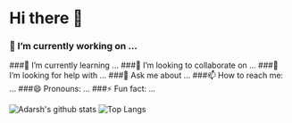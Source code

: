 # Hi there 👋




### 🔭 I’m currently working on ...
###🌱 I’m currently learning ...
###👯 I’m looking to collaborate on ...
###🤔 I’m looking for help with ...
###💬 Ask me about ...
###📫 How to reach me: ...
###😄 Pronouns: ...
###⚡ Fun fact: ...


![Adarsh's github stats](https://github-readme-stats.vercel.app/api?username=adarshmalviyaaa&show_icons=true&theme=radical)
![Top Langs](https://github-readme-stats.vercel.app/api/top-langs/?username=adarshmalviyaaa&show_icons=true&theme=radical)
